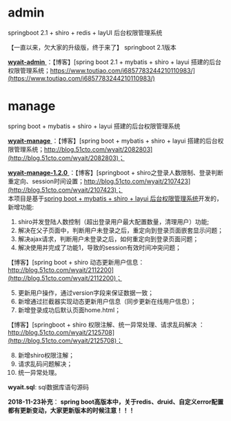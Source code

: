 # admin
springboot 2.1 + shiro + redis + layUI 后台权限管理系统

【一直以来，欠大家的升级版，终于来了】
springboot 2.1版本


[ **wyait-admin** ](https://github.com/wyait/admin.git)：【博客】[spring boot 2.1 + mybatis + shiro + layui 搭建的后台权限管理系统；https://www.toutiao.com/i6857783244210110983/](https://www.toutiao.com/i6857783244210110983/)

# manage
spring boot + mybatis + shiro + layui 搭建的后台权限管理系统  

[ **wyait-manage** ](https://github.com/wyait/manage.git)：【博客】[spring boot + mybatis + shiro + layui 搭建的后台权限管理系统；http://blog.51cto.com/wyait/2082803](http://blog.51cto.com/wyait/2082803)；   

[ **wyait-manage-1.2.0** ](https://github.com/wyait/manage.git)：【博客】[springboot + shiro之登录人数限制、登录判断重定向、session时间设置；http://blog.51cto.com/wyait/2107423](http://blog.51cto.com/wyait/2107423)；  
本项目是基于[spring boot + mybatis + shiro + layui 后台权限管理系统](http://blog.51cto.com/wyait/2082803)开发的，新增功能:
1. shiro并发登陆人数控制（超出登录用户最大配置数量，清理用户）功能;
2. 解决在父子页面中，判断用户未登录之后，重定向到登录页面嵌套显示问题；
3. 解决ajax请求，判断用户未登录之后，如何重定向到登录页面问题；
4. 解决使用并完成了功能1，导致的session有效时间冲突问题；  

【博客】[spring boot + shiro 动态更新用户信息：http://blog.51cto.com/wyait/2112200](http://blog.51cto.com/wyait/2112200)；  

5. 更新用户操作，通过version字段来保证数据一致；
6. 新增通过拦截器实现动态更新用户信息（同步更新在线用户信息）；
7. 新增登录成功后默认页面home.html；  

【博客】[springboot + shiro 权限注解、统一异常处理、请求乱码解决 ：http://blog.51cto.com/wyait/2125708](http://blog.51cto.com/wyait/2125708)；  

8. 新增shiro权限注解；  
9. 请求乱码问题解决；  
10. 统一异常处理。

**wyait.sql**: sql数据库语句源码

**2018-11-23补充**： **spring boot高版本中，关于redis、druid、自定义error配置都有更新变动，大家更新版本的时候注意！！！** 
